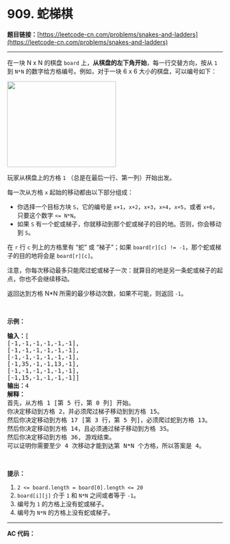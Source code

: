 # 909. 蛇梯棋

**题目链接：**[https://leetcode-cn.com/problems/snakes-and-ladders](https://leetcode-cn.com/problems/snakes-and-ladders)

---

<div class="content__1Y2H">
 <div class="notranslate">
  <p>在一块 N x N 的棋盘&nbsp;<code>board</code>&nbsp;上，<strong>从棋盘的左下角开始</strong>，每一行交替方向，按从&nbsp;<code>1</code> 到 <code>N*N</code>&nbsp;的数字给方格编号。例如，对于一块 6 x 6 大小的棋盘，可以编号如下：</p> 
  <pre class="language-text"><img style="height: 200px; width: 254px;" src="https://assets.leetcode-cn.com/aliyun-lc-upload/uploads/2019/01/31/snakes.png" alt="">
</pre> 
  <p>玩家从棋盘上的方格&nbsp;<code>1</code> （总是在最后一行、第一列）开始出发。</p> 
  <p>每一次从方格&nbsp;<code>x</code>&nbsp;起始的移动都由以下部分组成：</p> 
  <ul> 
   <li>你选择一个目标方块 <code>S</code>，它的编号是 <code>x+1</code>，<code>x+2</code>，<code>x+3</code>，<code>x+4</code>，<code>x+5</code>，或者 <code>x+6</code>，只要这个数字&nbsp;<code>&lt;= N*N</code>。</li> 
   <li>如果 <code>S</code> 有一个蛇或梯子，你就移动到那个蛇或梯子的目的地。否则，你会移动到 <code>S</code>。&nbsp;</li> 
  </ul> 
  <p>在 <code>r</code> 行 <code>c</code> 列上的方格里有 “蛇” 或 “梯子”；如果 <code>board[r][c] != -1</code>，那个蛇或梯子的目的地将会是 <code>board[r][c]</code>。</p> 
  <p>注意，你每次移动最多只能爬过蛇或梯子一次：就算目的地是另一条蛇或梯子的起点，你也不会继续移动。</p> 
  <p>返回达到方格 N*N 所需的最少移动次数，如果不可能，则返回 <code>-1</code>。</p> 
  <p>&nbsp;</p> 
  <p><strong>示例：</strong></p> 
  <pre class="language-text"><strong>输入：</strong>[
[-1,-1,-1,-1,-1,-1],
[-1,-1,-1,-1,-1,-1],
[-1,-1,-1,-1,-1,-1],
[-1,35,-1,-1,13,-1],
[-1,-1,-1,-1,-1,-1],
[-1,15,-1,-1,-1,-1]]
<strong>输出：</strong>4
<strong>解释：</strong>
首先，从方格 1 [第 5 行，第 0 列] 开始。
你决定移动到方格 2，并必须爬过梯子移动到到方格 15。
然后你决定移动到方格 17 [第 3 行，第 5 列]，必须爬过蛇到方格 13。
然后你决定移动到方格 14，且必须通过梯子移动到方格 35。
然后你决定移动到方格 36, 游戏结束。
可以证明你需要至少 4 次移动才能到达第 N*N 个方格，所以答案是 4。
</pre> 
  <p>&nbsp;</p> 
  <p><strong>提示：</strong></p> 
  <ol> 
   <li><code>2 &lt;= board.length = board[0].length&nbsp;&lt;= 20</code></li> 
   <li><code>board[i][j]</code>&nbsp;介于&nbsp;<code>1</code>&nbsp;和&nbsp;<code>N*N</code>&nbsp;之间或者等于&nbsp;<code>-1</code>。</li> 
   <li>编号为&nbsp;<code>1</code>&nbsp;的方格上没有蛇或梯子。</li> 
   <li>编号为&nbsp;<code>N*N</code>&nbsp;的方格上没有蛇或梯子。</li> 
  </ol> 
 </div>
</div>

---

**AC 代码：**

```java

```